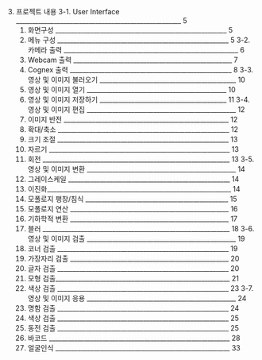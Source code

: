3. 프로젝트 내용
3-1. User Interface ____________________________________________________ 5
     1) 화면구성  ______________________________________________________ 5
     2) 메뉴 구성 ______________________________________________________ 5
3-2. 카메라 출력 _______________________________________________________ 6
     1) Webcam 출력 __________________________________________________ 7
     2) Cognex 출력 ___________________________________________________ 8
3-3. 영상 및 이미지 불러오기 ___________________________________________ 10
     1) 영상 및 이미지 열기 ____________________________________________ 10
     2) 영상 및 이미지 저장하기 ________________________________________ 11
3-4. 영상 및 이미지 편집 _______________________________________________ 12
     1) 이미지 반전 ____________________________________________________ 12
     2) 확대/축소 ______________________________________________________ 12
     3) 크기 조절 ______________________________________________________ 13
     4) 자르기 _________________________________________________________ 13
     5) 회전 ___________________________________________________________ 13
3-5. 영상 및 이미지 변환 _______________________________________________ 14
     1) 그레이스케일 ___________________________________________________ 14
     2) 이진화__________________________________________________________ 14
     3) 모폴로지 팽창/침식 _____________________________________________ 15
     4) 모폴로지 연산 __________________________________________________ 16
     5) 기하학적 변환 __________________________________________________ 17
     6) 블러 ___________________________________________________________ 18
3-6. 영상 및 이미지 검출 _______________________________________________ 19
     1) 코너 검출 ______________________________________________________ 19
     2) 가장자리 검출 __________________________________________________ 20
     3) 글자 검출 ______________________________________________________ 20
     4) 모형 검출_______________________________________________________ 21
     5) 색상 검출 ______________________________________________________ 23
3-7. 영상 및 이미지 응용 _______________________________________________ 24
     1) 명함 검출 ______________________________________________________ 24
     2) 색상 검출 ______________________________________________________ 25
     3) 동전 검출 ______________________________________________________ 25
     4) 바코드 _________________________________________________________ 28
     5) 얼굴인식 _______________________________________________________ 33
